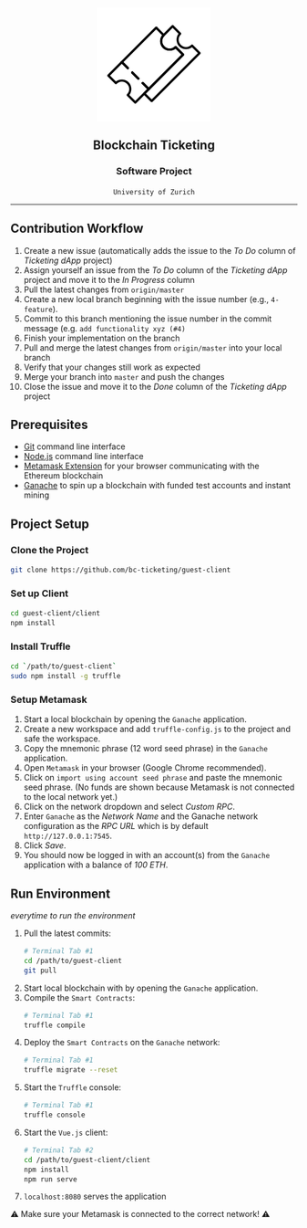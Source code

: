 <p align="center">
    <img src="./docs/img/ticket-icon.png" alt="Ticketing dApp" align="center">
</p>

<h2 align="center">Blockchain Ticketing</h2>
<h3 align="center">Software Project</h3>
<div align="center"><code >University of Zurich</code></div>

---

## Contribution Workflow

1. Create a new issue (automatically adds the issue to the _To Do_ column of _Ticketing dApp_ project)
2. Assign yourself an issue from the _To Do_ column of the _Ticketing dApp_ project and move it to the _In Progress_ column
3. Pull the latest changes from `origin/master`
4. Create a new local branch beginning with the issue number (e.g., `4-feature`).
5. Commit to this branch mentioning the issue number in the commit message (e.g. `add functionality xyz (#4)`
6. Finish your implementation on the branch
7. Pull and merge the latest changes from `origin/master` into your local branch
8. Verify that your changes still work as expected
9. Merge your branch into `master` and push the changes
10. Close the issue and move it to the _Done_ column of the _Ticketing dApp_ project

## Prerequisites

- [Git](https://git-scm.com/) command line interface
- [Node.js](https://nodejs.org/) command line interface
- [Metamask Extension](https://metamask.io/) for your browser communicating with the Ethereum blockchain
- [Ganache](https://www.trufflesuite.com/ganache) to spin up a blockchain with funded test accounts and instant mining

## Project Setup
### Clone the Project

```bash
git clone https://github.com/bc-ticketing/guest-client
```

### Set up Client

```bash
cd guest-client/client
npm install
```

### Install Truffle

```bash
cd `/path/to/guest-client`
sudo npm install -g truffle
```

### Setup Metamask

1. Start a local blockchain by opening the `Ganache` application.
2. Create a new workspace and add `truffle-config.js` to the project and safe the workspace.
3. Copy the mnemonic phrase (12 word seed phrase) in the `Ganache` application.
4. Open `Metamask` in your browser (Google Chrome recommended).
5. Click on `import using account seed phrase` and paste the mnemonic seed phrase. (No funds are shown because Metamask is not connected to the local network yet.)
6. Click on the network dropdown and select _Custom RPC_.
7. Enter `Ganache` as the _Network Name_ and the Ganache network configuration as the _RPC URL_ which is by default `http://127.0.0.1:7545`.
8. Click _Save_.
9. You should now be logged in with an account(s) from the `Ganache` application with a balance of _100 ETH_.

## Run Environment

_everytime to run the environment_

1. Pull the latest commits:
   ```bash
   # Terminal Tab #1
   cd /path/to/guest-client
   git pull
   ```
2. Start local blockchain with by opening the `Ganache` application.
3. Compile the `Smart Contracts`:
   ```bash
   # Terminal Tab #1
   truffle compile
   ```
4. Deploy the `Smart Contracts` on the `Ganache` network:
   ```bash
   # Terminal Tab #1
   truffle migrate --reset
   ```
4. Start the `Truffle` console:
   ```bash
   # Terminal Tab #1
   truffle console
   ```
5. Start the `Vue.js` client:
   ```bash
   # Terminal Tab #2
   cd /path/to/guest-client/client
   npm install
   npm run serve
   ```
6. `localhost:8080` serves the application

:warning: Make sure your Metamask is connected to the correct network! :warning:

